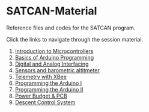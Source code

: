 # SATCAN-Material
Reference files and codes for the SATCAN program.

Click the links to navigate through the session material.
1. [Introduction to Microcontrollers](https://github.com/Team-Sammard/SATCAN-Material/tree/main/Introduction%20to%20Microcontrollers)
2. [Basics of Arduino Programming](https://github.com/Team-Sammard/SATCAN-Material/tree/main/Basics%20of%20Arduino%20Programming)
3. [Digital and Analog Interfacing](https://github.com/Team-Sammard/SATCAN-Material/tree/main/Digital%20and%20Analog%20Interfacing)
4. [Sensors and barometric altitmeter](https://github.com/Team-Sammard/SATCAN-Material/tree/main/Sensors%20and%20barometric%20altimeter)
5. [Telemetry with XBee](https://github.com/Team-Sammard/SATCAN-Material/tree/main/Telemetry%20with%20XBee)
6. [Programming the Arduino I](https://github.com/Team-Sammard/SATCAN-Material/tree/main/Programming%20the%20Arduino%20I)
7. [Programming the Arduino II](https://github.com/Team-Sammard/SATCAN-Material/tree/main/Programming%20the%20Arduino%20II)
8. [Power Budget & PCB](https://github.com/Team-Sammard/SATCAN-Material/blob/main/Power%20Budget%20and%20PCB)
9. [Descent Control System](https://github.com/Team-Sammard/SATCAN-Material/tree/main/Descent%20Control%20System)
